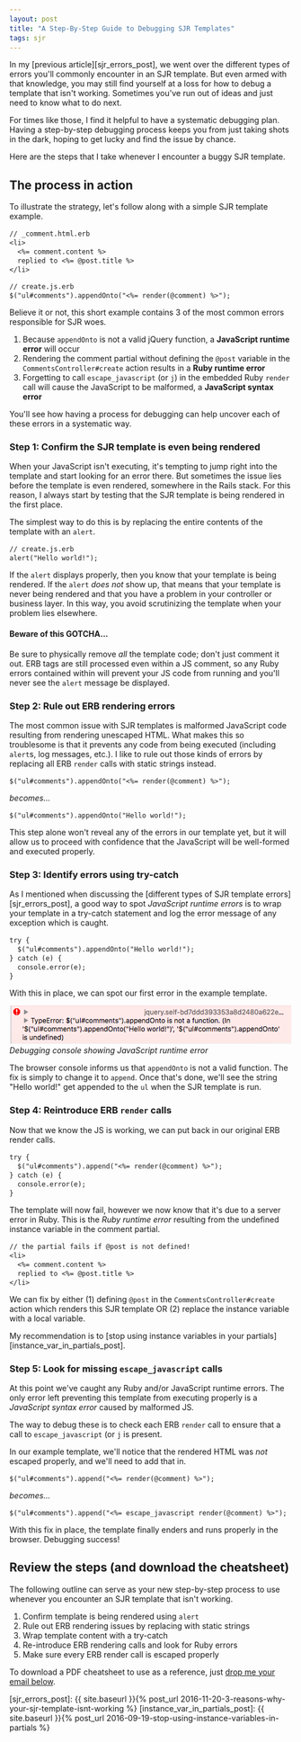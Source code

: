 ```yaml
---
layout: post
title: "A Step-By-Step Guide to Debugging SJR Templates"
tags: sjr
---
```


In my [previous article][sjr_errors_post], we went over the different types of errors you'll commonly encounter in an SJR template.
But even armed with that knowledge, you may still find yourself at a loss for how to debug a template that isn't working.
Sometimes you've run out of ideas and just need to know what to do next. 

For times like those, I find it helpful to have a systematic debugging plan. 
Having a step-by-step debugging process keeps you from just taking shots in the dark, hoping to get lucky and find the issue by chance.

Here are the steps that I take whenever I encounter a buggy SJR template. 

<!-- more -->

## The process in action

To illustrate the strategy, let's follow along with a simple SJR template example.

```
// _comment.html.erb
<li>
  <%= comment.content %>
  replied to <%= @post.title %>
</li>
```

```
// create.js.erb
$("ul#comments").appendOnto("<%= render(@comment) %>");
```

Believe it or not, this short example contains 3 of the most common errors responsible for SJR woes.

1. Because `appendOnto` is not a valid jQuery function, a **JavaScript runtime error** will occur
1. Rendering the comment partial without defining the `@post` variable in the `CommentsController#create` action results in a **Ruby runtime error**
1. Forgetting to call `escape_javascript` (or `j`) in the embedded Ruby `render` call will cause the JavaScript to be malformed, a **JavaScript syntax error**

You'll see how having a process for debugging can help uncover each of these errors in a systematic way. 

### Step 1: Confirm the SJR template is even being rendered

When your JavaScript isn't executing, it's tempting to jump right into the template and start looking for an error there.
But sometimes the issue lies before the template is even rendered, somewhere in the Rails stack. 
For this reason, I always start by testing that the SJR template is being rendered in the first place.

The simplest way to do this is by replacing the entire contents of the template with an `alert`. 

```
// create.js.erb
alert("Hello world!");
```

If the `alert` displays properly, then you know that your template is being rendered. 
If the `alert` *does not* show up, that means that your template is never being rendered and that you have a problem in your controller or business layer. 
In this way, you avoid scrutinizing the template when your problem lies elsewhere.  

#### Beware of this GOTCHA...

Be sure to physically remove *all* the template code; don't just comment it out. 
ERB tags are still processed even within a JS comment, 
so any Ruby errors contained within will prevent your JS code from running and you'll never see the `alert` message be displayed.

### Step 2: Rule out ERB rendering errors

The most common issue with SJR templates is malformed JavaScript code resulting from rendering unescaped HTML.
What makes this so troublesome is that it prevents any code from being executed (including `alert`s, log messages, etc.).
I like to rule out those kinds of errors by replacing all ERB `render` calls with static strings instead.

```
$("ul#comments").appendOnto("<%= render(@comment) %>");
```

*becomes...*

```
$("ul#comments").appendOnto("Hello world!");
```

This step alone won't reveal any of the errors in our template yet, 
but it will allow us to proceed with confidence that the JavaScript will be well-formed and executed properly. 

### Step 3: Identify errors using try-catch

As I mentioned when discussing the [different types of SJR template errors][sjr_errors_post], a good way to spot *JavaScript runtime errors*  is to wrap your template in a try-catch statement and log the error message of any exception which is caught.

```
try {
  $("ul#comments").appendOnto("Hello world!");
} catch (e) {
  console.error(e);
}
```

With this in place, we can spot our first error in the example template. 

![SJR Debugging Guide - JavaScript Runtime Error](/assets/debugging_guide_javascript_runtime_error.png)
*Debugging console showing JavaScript runtime error*

The browser console informs us that `appendOnto` is not a valid function. 
The fix is simply to change it to `append`.
Once that's done, we'll see the string "Hello world!" get appended to the `ul` when the SJR template is run. 

### Step 4: Reintroduce ERB `render` calls

Now that we know the JS is working, we can put back in our original ERB render calls.

```
try {
  $("ul#comments").append("<%= render(@comment) %>");
} catch (e) {
  console.error(e);
}
```

The template will now fail, however we now know that it's due to a server error in Ruby.
This is the *Ruby runtime error* resulting from the undefined instance variable in the comment partial.

```
// the partial fails if @post is not defined!
<li>
  <%= comment.content %>
  replied to <%= @post.title %>
</li>
```

We can fix by either (1) defining `@post` in the `CommentsController#create` action which renders this SJR template OR (2) replace the instance variable with a local variable. 

My recommendation is to [stop using instance variables in your partials][instance_var_in_partials_post].

### Step 5: Look for missing `escape_javascript` calls

At this point we've caught any Ruby and/or JavaScript runtime errors. 
The only error left preventing this template from executing properly is a *JavaScript syntax error* caused by malformed JS.

The way to debug these is to check each ERB `render` call to ensure that a call to `escape_javascript` (or `j` is present.

In our example template, we'll notice that the rendered HTML was *not* escaped properly, and we'll need to add that in. 

```
$("ul#comments").append("<%= render(@comment) %>");
```

*becomes...*

```
$("ul#comments").append("<%= escape_javascript render(@comment) %>");
```

With this fix in place, the template finally enders and runs properly in the browser.
Debugging success!

## Review the steps (and download the cheatsheet)

The following outline can serve as your new step-by-step process to use whenever you encounter an SJR template that isn't working.

1. Confirm template is being rendered using `alert`
1. Rule out ERB rendering issues by replacing with static strings
1. Wrap template content with a try-catch
1. Re-introduce ERB rendering calls and look for Ruby errors
1. Make sure every ERB render call is escaped properly

To download a PDF cheatsheet to use as a reference, just [drop me your email below]().

[sjr_errors_post]: {{ site.baseurl }}{% post_url 2016-11-20-3-reasons-why-your-sjr-template-isnt-working %}
[instance_var_in_partials_post]: {{ site.baseurl }}{% post_url 2016-09-19-stop-using-instance-variables-in-partials %}
